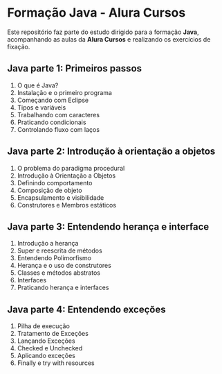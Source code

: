 # Formação Java - Alura Cursos

Este repositório faz parte do estudo dirigido para a formação **Java**, acompanhando as aulas da **Alura Cursos** e realizando os exercícios de fixação.
 
## Java parte 1: Primeiros passos
1. O que é Java?
2. Instalação e o primeiro programa
3. Começando com Eclipse
4. Tipos e variáveis
5. Trabalhando com caracteres
6. Praticando condicionais
7. Controlando fluxo com laços

## Java parte 2: Introdução à orientação a objetos
1. O problema do paradigma procedural
2. Introdução à Orientação a Objetos
3. Definindo comportamento
4. Composição de objeto 
5. Encapsulamento e visibilidade
6. Construtores e Membros estáticos

## Java parte 3: Entendendo herança e interface
1. Introdução a herança
2. Super e reescrita de métodos
3. Entendendo Polimorfismo
4. Herança e o uso de construtores
5. Classes e métodos abstratos
6. Interfaces
7. Praticando herança e interfaces

## Java parte 4: Entendendo exceções
1. Pilha de execução
2. Tratamento de Exceções
3. Lançando Exceções
4. Checked e Unchecked
5. Aplicando exceções
6. Finally e try with resources